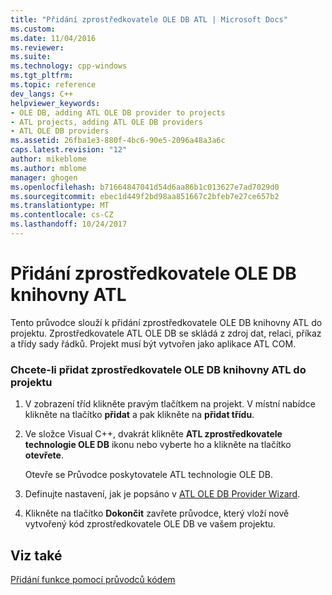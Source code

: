```yaml
---
title: "Přidání zprostředkovatele OLE DB ATL | Microsoft Docs"
ms.custom: 
ms.date: 11/04/2016
ms.reviewer: 
ms.suite: 
ms.technology: cpp-windows
ms.tgt_pltfrm: 
ms.topic: reference
dev_langs: C++
helpviewer_keywords:
- OLE DB, adding ATL OLE DB provider to projects
- ATL projects, adding ATL OLE DB providers
- ATL OLE DB providers
ms.assetid: 26fba1e3-880f-4bc6-90e5-2096a48a3a6c
caps.latest.revision: "12"
author: mikeblome
ms.author: mblome
manager: ghogen
ms.openlocfilehash: b71664847041d54d6aa86b1c013627e7ad7029d0
ms.sourcegitcommit: ebec1d449f2bd98aa851667c2bfeb7e27ce657b2
ms.translationtype: MT
ms.contentlocale: cs-CZ
ms.lasthandoff: 10/24/2017
---
```

# <a name="adding-an-atl-ole-db-provider"></a>Přidání zprostředkovatele OLE DB knihovny ATL
Tento průvodce slouží k přidání zprostředkovatele OLE DB knihovny ATL do projektu. Zprostředkovatele ATL OLE DB se skládá z zdroj dat, relaci, příkaz a třídy sady řádků. Projekt musí být vytvořen jako aplikace ATL COM.  
  
### <a name="to-add-an-atl-ole-db-provider-to-your-project"></a>Chcete-li přidat zprostředkovatele OLE DB knihovny ATL do projektu  
  
1.  V zobrazení tříd klikněte pravým tlačítkem na projekt. V místní nabídce klikněte na tlačítko **přidat** a pak klikněte na **přidat třídu**.  
  
2.  Ve složce Visual C++, dvakrát klikněte **ATL zprostředkovatele technologie OLE DB** ikonu nebo vyberte ho a klikněte na tlačítko **otevřete**.  
  
     Otevře se Průvodce poskytovatele ATL technologie OLE DB.  
  
3.  Definujte nastavení, jak je popsáno v [ATL OLE DB Provider Wizard](../../atl/reference/atl-ole-db-provider-wizard.md).  
  
4.  Klikněte na tlačítko **Dokončit** zavřete průvodce, který vloží nově vytvořený kód zprostředkovatele OLE DB ve vašem projektu.  
  
## <a name="see-also"></a>Viz také  
 [Přidání funkce pomocí průvodců kódem](../../ide/adding-functionality-with-code-wizards-cpp.md)

